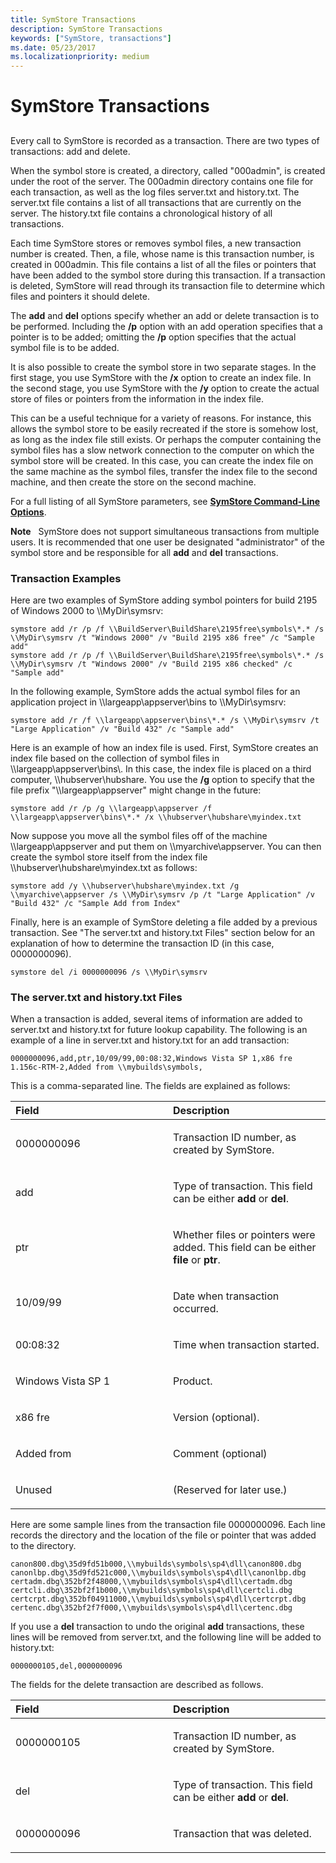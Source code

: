 ```yaml
---
title: SymStore Transactions
description: SymStore Transactions
keywords: ["SymStore, transactions"]
ms.date: 05/23/2017
ms.localizationpriority: medium
---
```


# SymStore Transactions


## <span id="ddk_symbol_files_overview_dbg"></span><span id="DDK_SYMBOL_FILES_OVERVIEW_DBG"></span>


Every call to SymStore is recorded as a transaction. There are two types of transactions: add and delete.

When the symbol store is created, a directory, called "000admin", is created under the root of the server. The 000admin directory contains one file for each transaction, as well as the log files server.txt and history.txt. The server.txt file contains a list of all transactions that are currently on the server. The history.txt file contains a chronological history of all transactions.

Each time SymStore stores or removes symbol files, a new transaction number is created. Then, a file, whose name is this transaction number, is created in 000admin. This file contains a list of all the files or pointers that have been added to the symbol store during this transaction. If a transaction is deleted, SymStore will read through its transaction file to determine which files and pointers it should delete.

The **add** and **del** options specify whether an add or delete transaction is to be performed. Including the **/p** option with an add operation specifies that a pointer is to be added; omitting the **/p** option specifies that the actual symbol file is to be added.

It is also possible to create the symbol store in two separate stages. In the first stage, you use SymStore with the **/x** option to create an index file. In the second stage, you use SymStore with the **/y** option to create the actual store of files or pointers from the information in the index file.

This can be a useful technique for a variety of reasons. For instance, this allows the symbol store to be easily recreated if the store is somehow lost, as long as the index file still exists. Or perhaps the computer containing the symbol files has a slow network connection to the computer on which the symbol store will be created. In this case, you can create the index file on the same machine as the symbol files, transfer the index file to the second machine, and then create the store on the second machine.

For a full listing of all SymStore parameters, see [**SymStore Command-Line Options**](symstore-command-line-options.md).

**Note**   SymStore does not support simultaneous transactions from multiple users. It is recommended that one user be designated "administrator" of the symbol store and be responsible for all **add** and **del** transactions.

 

### <span id="transaction_examples"></span><span id="TRANSACTION_EXAMPLES"></span>Transaction Examples

Here are two examples of SymStore adding symbol pointers for build 2195 of Windows 2000 to \\\\MyDir\\symsrv:

```console
symstore add /r /p /f \\BuildServer\BuildShare\2195free\symbols\*.* /s \\MyDir\symsrv /t "Windows 2000" /v "Build 2195 x86 free" /c "Sample add"
symstore add /r /p /f \\BuildServer\BuildShare\2195free\symbols\*.* /s \\MyDir\symsrv /t "Windows 2000" /v "Build 2195 x86 checked" /c "Sample add"
```

In the following example, SymStore adds the actual symbol files for an application project in \\\\largeapp\\appserver\\bins to \\\\MyDir\\symsrv:

```console
symstore add /r /f \\largeapp\appserver\bins\*.* /s \\MyDir\symsrv /t "Large Application" /v "Build 432" /c "Sample add"
```

Here is an example of how an index file is used. First, SymStore creates an index file based on the collection of symbol files in \\\\largeapp\\appserver\\bins\\. In this case, the index file is placed on a third computer, \\\\hubserver\\hubshare. You use the **/g** option to specify that the file prefix "\\\\largeapp\\appserver" might change in the future:

```console
symstore add /r /p /g \\largeapp\appserver /f \\largeapp\appserver\bins\*.* /x \\hubserver\hubshare\myindex.txt
```

Now suppose you move all the symbol files off of the machine \\\\largeapp\\appserver and put them on \\\\myarchive\\appserver. You can then create the symbol store itself from the index file \\\\hubserver\\hubshare\\myindex.txt as follows:

```console
symstore add /y \\hubserver\hubshare\myindex.txt /g \\myarchive\appserver /s \\MyDir\symsrv /p /t "Large Application" /v "Build 432" /c "Sample Add from Index"
```

Finally, here is an example of SymStore deleting a file added by a previous transaction. See "The server.txt and history.txt Files" section below for an explanation of how to determine the transaction ID (in this case, 0000000096).

```console
symstore del /i 0000000096 /s \\MyDir\symsrv
```

### <span id="the_server_txt_and_history_txt_files"></span><span id="THE_SERVER_TXT_AND_HISTORY_TXT_FILES"></span>The server.txt and history.txt Files

When a transaction is added, several items of information are added to server.txt and history.txt for future lookup capability. The following is an example of a line in server.txt and history.txt for an add transaction:

```text
0000000096,add,ptr,10/09/99,00:08:32,Windows Vista SP 1,x86 fre 1.156c-RTM-2,Added from \\mybuilds\symbols,
```

This is a comma-separated line. The fields are explained as follows:

<table>
<colgroup>
<col width="50%" />
<col width="50%" />
</colgroup>
<thead>
<tr class="header">
<th align="left">Field</th>
<th align="left">Description</th>
</tr>
</thead>
<tbody>
<tr class="odd">
<td align="left"><p>0000000096</p></td>
<td align="left"><p>Transaction ID number, as created by SymStore.</p></td>
</tr>
<tr class="even">
<td align="left"><p>add</p></td>
<td align="left"><p>Type of transaction. This field can be either <strong>add</strong> or <strong>del</strong>.</p></td>
</tr>
<tr class="odd">
<td align="left"><p>ptr</p></td>
<td align="left"><p>Whether files or pointers were added. This field can be either <strong>file</strong> or <strong>ptr</strong>.</p></td>
</tr>
<tr class="even">
<td align="left"><p>10/09/99</p></td>
<td align="left"><p>Date when transaction occurred.</p></td>
</tr>
<tr class="odd">
<td align="left"><p>00:08:32</p></td>
<td align="left"><p>Time when transaction started.</p></td>
</tr>
<tr class="even">
<td align="left"><p>Windows Vista SP 1</p></td>
<td align="left"><p>Product.</p></td>
</tr>
<tr class="odd">
<td align="left"><p>x86 fre</p></td>
<td align="left"><p>Version (optional).</p></td>
</tr>
<tr class="even">
<td align="left"><p>Added from</p></td>
<td align="left"><p>Comment (optional)</p></td>
</tr>
<tr class="odd">
<td align="left"><p>Unused</p></td>
<td align="left"><p>(Reserved for later use.)</p></td>
</tr>
</tbody>
</table>

 

Here are some sample lines from the transaction file 0000000096. Each line records the directory and the location of the file or pointer that was added to the directory.

```text
canon800.dbg\35d9fd51b000,\\mybuilds\symbols\sp4\dll\canon800.dbg
canonlbp.dbg\35d9fd521c000,\\mybuilds\symbols\sp4\dll\canonlbp.dbg
certadm.dbg\352bf2f48000,\\mybuilds\symbols\sp4\dll\certadm.dbg
certcli.dbg\352bf2f1b000,\\mybuilds\symbols\sp4\dll\certcli.dbg
certcrpt.dbg\352bf04911000,\\mybuilds\symbols\sp4\dll\certcrpt.dbg
certenc.dbg\352bf2f7f000,\\mybuilds\symbols\sp4\dll\certenc.dbg
```

If you use a **del** transaction to undo the original **add** transactions, these lines will be removed from server.txt, and the following line will be added to history.txt:

```text
0000000105,del,0000000096
```

The fields for the delete transaction are described as follows.

<table>
<colgroup>
<col width="50%" />
<col width="50%" />
</colgroup>
<thead>
<tr class="header">
<th align="left">Field</th>
<th align="left">Description</th>
</tr>
</thead>
<tbody>
<tr class="odd">
<td align="left"><p>0000000105</p></td>
<td align="left"><p>Transaction ID number, as created by SymStore.</p></td>
</tr>
<tr class="even">
<td align="left"><p>del</p></td>
<td align="left"><p>Type of transaction. This field can be either <strong>add</strong> or <strong>del</strong>.</p></td>
</tr>
<tr class="odd">
<td align="left"><p>0000000096</p></td>
<td align="left"><p>Transaction that was deleted.</p></td>
</tr>
</tbody>
</table>

 

 

 





